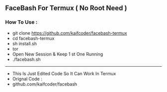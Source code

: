 ## FaceBash For Termux ( No Root Need )
### How To Use :
* git clone https://github.com/kaifcoder/facebash-termux
* cd facebash-termux
* sh install.sh
* tor
* Open New Session & Keep 1 st One Running
* ./facebash.sh

---

* This Is Just Edited Code So It Can Work In Termux
* Orignal Code : 
* github.com/kaifcoder/facebash
